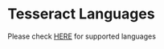 # Tesseract Languages

Please check [HERE](https://github.com/tesseract-ocr/tesseract/wiki/Data-Files#data-files-for-version-400-november-29-2016) for supported languages
